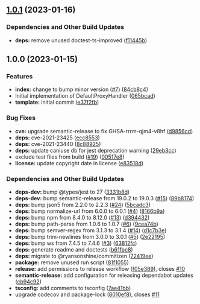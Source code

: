 ## [1.0.1](https://github.com/Atry/default-proxy-handler/compare/v1.0.0...v1.0.1) (2023-01-16)


### Dependencies and Other Build Updates

* **deps:** remove unused doctest-ts-improved ([f11445b](https://github.com/Atry/default-proxy-handler/commit/f11445bcb9a83ca0a5a5038dac986cf19dbac1b5))

## 1.0.0 (2023-01-15)


### Features

* **index:** change to bump minor version ([#7](https://github.com/Atry/default-proxy-handler/issues/7)) ([84cb8c4](https://github.com/Atry/default-proxy-handler/commit/84cb8c44d0dd5143ecd1d12b129b426283d10ef5))
* Initial implementation of DefaultProxyHandler ([065bcad](https://github.com/Atry/default-proxy-handler/commit/065bcade3ae3eed2887a694556cc8f727a722fb2))
* **template:** initial commit ([e37f2fb](https://github.com/Atry/default-proxy-handler/commit/e37f2fbb4998ac87a8c00bf032b30163d2e809d2))


### Bug Fixes

* **cve:** upgrade semantic-release to fix GHSA-rrrm-qjm4-v8hf ([d9856cd](https://github.com/Atry/default-proxy-handler/commit/d9856cd7ce303bad4dbac29c29ee01d97cd4b9fa))
* **deps:** cve-2021-23425 ([ecc8553](https://github.com/Atry/default-proxy-handler/commit/ecc8553254d6724195472dd644f2e83df16cb93c))
* **deps:** cve-2021-23440 ([8c88925](https://github.com/Atry/default-proxy-handler/commit/8c889253bf6a9a5209816b13398b7f7f1cdae416))
* **deps:** update caniuse db for jest deprecation warning ([29eb3cc](https://github.com/Atry/default-proxy-handler/commit/29eb3ccdf8e64243095f78a953e1498b5487f044))
* exclude test files from build ([#19](https://github.com/Atry/default-proxy-handler/issues/19)) ([00517e8](https://github.com/Atry/default-proxy-handler/commit/00517e8aaa1b4d0754e7f99db137c7b817672e08))
* **license:** update copyright date in license ([e83518d](https://github.com/Atry/default-proxy-handler/commit/e83518d3dd5f0313013bacbe8fb9c68932d54945))


### Dependencies and Other Build Updates

* **deps-dev:** bump @types/jest to 27 ([3331b8d](https://github.com/Atry/default-proxy-handler/commit/3331b8d4b007d8a4bd4ea0fd33de8b37b7fdda29))
* **deps-dev:** bump semantic-release from 19.0.2 to 19.0.3 ([#15](https://github.com/Atry/default-proxy-handler/issues/15)) ([89b8174](https://github.com/Atry/default-proxy-handler/commit/89b8174ecf7d951f57f72579f1ba18e627d132f4))
* **deps:** bump json5 from 2.2.0 to 2.2.3 ([#24](https://github.com/Atry/default-proxy-handler/issues/24)) ([5bcadc3](https://github.com/Atry/default-proxy-handler/commit/5bcadc3aa3cdcf8323622a0fad3aa9f33ad9bf88))
* **deps:** bump normalize-url from 6.0.0 to 6.0.1 ([#4](https://github.com/Atry/default-proxy-handler/issues/4)) ([8166b9a](https://github.com/Atry/default-proxy-handler/commit/8166b9ace81832579218ad88382e400fc9a1bdc3))
* **deps:** bump npm from 8.4.0 to 8.12.0 ([#13](https://github.com/Atry/default-proxy-handler/issues/13)) ([d394432](https://github.com/Atry/default-proxy-handler/commit/d39443238110052106418d318bee74430d9890bc))
* **deps:** bump path-parse from 1.0.6 to 1.0.7 ([#6](https://github.com/Atry/default-proxy-handler/issues/6)) ([9cea74b](https://github.com/Atry/default-proxy-handler/commit/9cea74b30748fd73b2865812d50c2cf460e24ea8))
* **deps:** bump semver-regex from 3.1.3 to 3.1.4 ([#14](https://github.com/Atry/default-proxy-handler/issues/14)) ([d1c7b3e](https://github.com/Atry/default-proxy-handler/commit/d1c7b3e29ab425de319382a81a594d73e2e51896))
* **deps:** bump trim-newlines from 3.0.0 to 3.0.1 ([#5](https://github.com/Atry/default-proxy-handler/issues/5)) ([2e22195](https://github.com/Atry/default-proxy-handler/commit/2e22195d68efd6c5b69e44bb6be5a6c0f66e4237))
* **deps:** bump ws from 7.4.5 to 7.4.6 ([#3](https://github.com/Atry/default-proxy-handler/issues/3)) ([63812fc](https://github.com/Atry/default-proxy-handler/commit/63812fc0c676e42bd2406cf90542cf6bdf639395))
* **deps:** generate readme and doctests ([b61fbc8](https://github.com/Atry/default-proxy-handler/commit/b61fbc8537c8ff2610dd39c057cc996ae705b530))
* **deps:** migrate to @ryansonshine/commitizen ([72419ee](https://github.com/Atry/default-proxy-handler/commit/72419eefb8448e7f4f09e1b2676d3288654045bc))
* **package:** remove unused run script ([81f1055](https://github.com/Atry/default-proxy-handler/commit/81f10554315e79bcf8292d9ae20ffedde5c1b8f8))
* **release:** add permissions to release workflow ([f05e389](https://github.com/Atry/default-proxy-handler/commit/f05e389f96cf273e9df7a10af9155c40200b7b39)), closes [#10](https://github.com/Atry/default-proxy-handler/issues/10)
* **semantic-release:** add configuration for releasing dependabot updates ([cb94c92](https://github.com/Atry/default-proxy-handler/commit/cb94c92147bbfc9409c8e2fee9b3f21d3b254e99))
* **tsconfig:** add comments to tsconfig ([7ae41bb](https://github.com/Atry/default-proxy-handler/commit/7ae41bbbcc7841ad9fd2f9b6b1c5abee93250202))
* upgrade codecov and package-lock ([8010ef8](https://github.com/Atry/default-proxy-handler/commit/8010ef8200b9ce30ddc89e70dc6556d6bc341f6d)), closes [#11](https://github.com/Atry/default-proxy-handler/issues/11)
